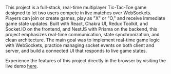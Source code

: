 This project is a full-stack, real-time multiplayer Tic-Tac-Toe game designed to let two users compete in live matches over WebSockets. Players can join or create games, play as "X" or "O," and receive immediate game state updates. Built with React, Chakra UI, Redux Toolkit, and Socket.IO on the frontend, and NestJS with Prisma on the backend, this project emphasizes real-time communication, state synchronization, and clean architecture. The main goal was to implement real-time game logic with WebSockets, practice managing socket events on both client and server, and build a connected UI that responds to live game states.

Experience the features of this project directly in the browser by visiting the live demo [here](https://keen-travesseiro-ef5f99.netlify.app/).
